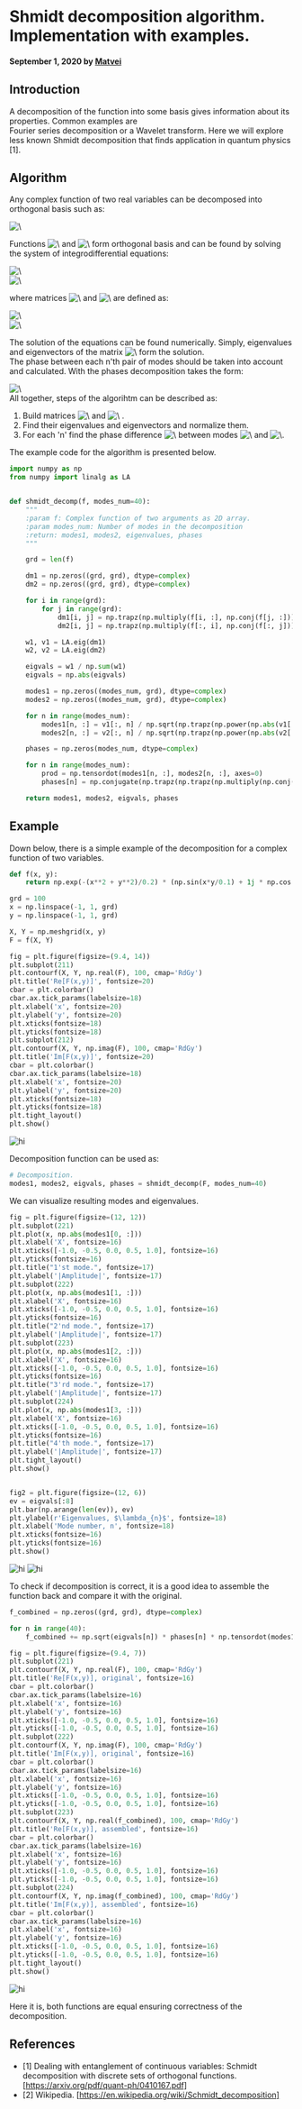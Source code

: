 # Shmidt decomposition algorithm. Implementation with examples.

#### September 1, 2020 by [Matvei](/)

## Introduction
A decomposition of the function into some basis gives information about its properties. Common examples are <br/> 
Fourier series decomposition or a Wavelet transform. Here we will explore less known Shmidt decomposition that finds application in quantum physics \[1]. 

## Algorithm
Any complex function of two real variables can be decomposed into orthogonal basis such as: <br/> 

<img src="https://latex.codecogs.com/svg.latex?\Large&space;F(x, y) =\sum_{n} \sqrt{\lambda_{n}} u_{n}(x) v_{n}(y), \ \ \sum_{n}\lambda_{n} = 1" title="\" />

Functions <img src="https://latex.codecogs.com/svg.latex? u_{n}(x)" title="\" /> and <img src="https://latex.codecogs.com/svg.latex? v_{n}(x)" title="\" /> form orthogonal basis and can be found by solving the system of integrodifferential equations:

<img src="https://latex.codecogs.com/svg.latex?\Large&space; \int dx' \rho_{x}(x, x') u_{n}(x') = \lambda_{n} u_{n}(x)" title="\" />
<br/>
<img src="https://latex.codecogs.com/svg.latex?\Large&space; \int dy' \rho_{y}(y, y') v_{n}(y') = \lambda_{n} v_{n}(y)" title="\" />


where matrices <img src="https://latex.codecogs.com/svg.latex? \rho_{x}" title="\" />
and <img src="https://latex.codecogs.com/svg.latex? \rho_{y}" title="\" /> are defined as:

<img src="https://latex.codecogs.com/svg.latex?\Large&space; \rho_{x}(x, x') = \int dy F(x, y)F^{*}(x', y)" title="\" />
<br/>
<img src="https://latex.codecogs.com/svg.latex?\Large&space; \rho_{y}(y, y') = \int dx F(x, y)F^{*}(x, y')" title="\" />

The solution of the equations can be found numerically. Simply, eigenvalues and eigenvectors of the matrix <img src="https://latex.codecogs.com/svg.latex? \rho" title="\" /> form the solution. <br/> The phase between each n'th pair of modes should be taken into account and calculated.
With the phases decomposition takes the form:

<img src="https://latex.codecogs.com/svg.latex?\Large&space;F(x, y) =\sum_{n} \sqrt{\lambda_{n}} u_{n}(x) v_{n}(y) e^{\varphi_{n}}" title="\" /> <br/>
All together, steps of the algorihtm can be described as: <br/>

1. Build matrices <img src="https://latex.codecogs.com/svg.latex? \rho_{x}" title="\" />
 and <img src="https://latex.codecogs.com/svg.latex? \rho_{y}" title="\" /> . <br/>
2. Find their eigenvalues and eigenvectors and normalize them. <br/>
3. For each 'n' find the phase difference <img src="https://latex.codecogs.com/svg.latex? \varphi_{n}" title="\" /> between modes <img src="https://latex.codecogs.com/svg.latex? u_{n}(x)" title="\" /> and <img src="https://latex.codecogs.com/svg.latex? v_{n}(x)" title="\" />. <br/>

The example code for the algorithm is presented below.

```python
import numpy as np
from numpy import linalg as LA


def shmidt_decomp(f, modes_num=40):
    """
    :param f: Complex function of two arguments as 2D array.
    :param modes_num: Number of modes in the decomposition
    :return: modes1, modes2, eigenvalues, phases
    """

    grd = len(f)

    dm1 = np.zeros((grd, grd), dtype=complex)
    dm2 = np.zeros((grd, grd), dtype=complex)

    for i in range(grd):
        for j in range(grd):
            dm1[i, j] = np.trapz(np.multiply(f[i, :], np.conj(f[j, :])))
            dm2[i, j] = np.trapz(np.multiply(f[:, i], np.conj(f[:, j])))

    w1, v1 = LA.eig(dm1)
    w2, v2 = LA.eig(dm2)

    eigvals = w1 / np.sum(w1)
    eigvals = np.abs(eigvals)

    modes1 = np.zeros((modes_num, grd), dtype=complex)
    modes2 = np.zeros((modes_num, grd), dtype=complex)

    for n in range(modes_num):
        modes1[n, :] = v1[:, n] / np.sqrt(np.trapz(np.power(np.abs(v1[:, n]), 2)))
        modes2[n, :] = v2[:, n] / np.sqrt(np.trapz(np.power(np.abs(v2[:, n]), 2)))

    phases = np.zeros(modes_num, dtype=complex)

    for n in range(modes_num):
        prod = np.tensordot(modes1[n, :], modes2[n, :], axes=0)
        phases[n] = np.conjugate(np.trapz(np.trapz(np.multiply(np.conj(f), prod))) / np.sqrt(eigvals[n]))

    return modes1, modes2, eigvals, phases
```

## Example

Down below, there is a simple example of the decomposition for a complex function of two variables.

```python
def f(x, y):
    return np.exp(-(x**2 + y**2)/0.2) * (np.sin(x*y/0.1) + 1j * np.cos(x*y/0.1))

grd = 100
x = np.linspace(-1, 1, grd)
y = np.linspace(-1, 1, grd)

X, Y = np.meshgrid(x, y)
F = f(X, Y)

fig = plt.figure(figsize=(9.4, 14))
plt.subplot(211)
plt.contourf(X, Y, np.real(F), 100, cmap='RdGy')
plt.title('Re[F(x,y)]', fontsize=20)
cbar = plt.colorbar()
cbar.ax.tick_params(labelsize=18)
plt.xlabel('x', fontsize=20)
plt.ylabel('y', fontsize=20)
plt.xticks(fontsize=18)
plt.yticks(fontsize=18)
plt.subplot(212)
plt.contourf(X, Y, np.imag(F), 100, cmap='RdGy')
plt.title('Im[F(x,y)]', fontsize=20)
cbar = plt.colorbar()
cbar.ax.tick_params(labelsize=18)
plt.xlabel('x', fontsize=20)
plt.ylabel('y', fontsize=20)
plt.xticks(fontsize=18)
plt.yticks(fontsize=18)
plt.tight_layout()
plt.show()
```

<img src="static/media/func.79467b4d.png" alt="hi" class="inline"/>

Decomposition function can be used as:

```python
# Decomposition.
modes1, modes2, eigvals, phases = shmidt_decomp(F, modes_num=40)
```

We can visualize resulting modes and eigenvalues.

```python
fig = plt.figure(figsize=(12, 12))
plt.subplot(221)
plt.plot(x, np.abs(modes1[0, :]))
plt.xlabel('X', fontsize=16)
plt.xticks([-1.0, -0.5, 0.0, 0.5, 1.0], fontsize=16)
plt.yticks(fontsize=16)
plt.title("1'st mode.", fontsize=17)
plt.ylabel('|Amplitude|', fontsize=17)
plt.subplot(222)
plt.plot(x, np.abs(modes1[1, :]))
plt.xlabel('X', fontsize=16)
plt.xticks([-1.0, -0.5, 0.0, 0.5, 1.0], fontsize=16)
plt.yticks(fontsize=16)
plt.title("2'nd mode.", fontsize=17)
plt.ylabel('|Amplitude|', fontsize=17)
plt.subplot(223)
plt.plot(x, np.abs(modes1[2, :]))
plt.xlabel('X', fontsize=16)
plt.xticks([-1.0, -0.5, 0.0, 0.5, 1.0], fontsize=16)
plt.yticks(fontsize=16)
plt.title("3'rd mode.", fontsize=17)
plt.ylabel('|Amplitude|', fontsize=17)
plt.subplot(224)
plt.plot(x, np.abs(modes1[3, :]))
plt.xlabel('X', fontsize=16)
plt.xticks([-1.0, -0.5, 0.0, 0.5, 1.0], fontsize=16)
plt.yticks(fontsize=16)
plt.title("4'th mode.", fontsize=17)
plt.ylabel('|Amplitude|', fontsize=17)
plt.tight_layout()
plt.show()


fig2 = plt.figure(figsize=(12, 6))
ev = eigvals[:8]
plt.bar(np.arange(len(ev)), ev)
plt.ylabel(r'Eigenvalues, $\lambda_{n}$', fontsize=18)
plt.xlabel('Mode number, n', fontsize=18)
plt.xticks(fontsize=16)
plt.yticks(fontsize=16)
plt.show()
```

<img src="static/media/modes.7de203f8.png" alt="hi" class="inline"/>
<img src="static/media/eigvalues.34805bfe.png" alt="hi" class="inline"/>

To check if decomposition is correct, it is a good idea to assemble the function back and compare it with the original.

```python
f_combined = np.zeros((grd, grd), dtype=complex)

for n in range(40):
    f_combined += np.sqrt(eigvals[n]) * phases[n] * np.tensordot(modes1[n, :], modes2[n, :], axes=0)

fig = plt.figure(figsize=(9.4, 7))
plt.subplot(221)
plt.contourf(X, Y, np.real(F), 100, cmap='RdGy')
plt.title('Re[F(x,y)], original', fontsize=16)
cbar = plt.colorbar()
cbar.ax.tick_params(labelsize=16)
plt.xlabel('x', fontsize=16)
plt.ylabel('y', fontsize=16)
plt.xticks([-1.0, -0.5, 0.0, 0.5, 1.0], fontsize=16)
plt.yticks([-1.0, -0.5, 0.0, 0.5, 1.0], fontsize=16)
plt.subplot(222)
plt.contourf(X, Y, np.imag(F), 100, cmap='RdGy')
plt.title('Im[F(x,y)], original', fontsize=16)
cbar = plt.colorbar()
cbar.ax.tick_params(labelsize=16)
plt.xlabel('x', fontsize=16)
plt.ylabel('y', fontsize=16)
plt.xticks([-1.0, -0.5, 0.0, 0.5, 1.0], fontsize=16)
plt.yticks([-1.0, -0.5, 0.0, 0.5, 1.0], fontsize=16)
plt.subplot(223)
plt.contourf(X, Y, np.real(f_combined), 100, cmap='RdGy')
plt.title('Re[F(x,y)], assembled', fontsize=16)
cbar = plt.colorbar()
cbar.ax.tick_params(labelsize=16)
plt.xlabel('x', fontsize=16)
plt.ylabel('y', fontsize=16)
plt.xticks([-1.0, -0.5, 0.0, 0.5, 1.0], fontsize=16)
plt.yticks([-1.0, -0.5, 0.0, 0.5, 1.0], fontsize=16)
plt.subplot(224)
plt.contourf(X, Y, np.imag(f_combined), 100, cmap='RdGy')
plt.title('Im[F(x,y)], assembled', fontsize=16)
cbar = plt.colorbar()
cbar.ax.tick_params(labelsize=16)
plt.xlabel('x', fontsize=16)
plt.ylabel('y', fontsize=16)
plt.xticks([-1.0, -0.5, 0.0, 0.5, 1.0], fontsize=16)
plt.yticks([-1.0, -0.5, 0.0, 0.5, 1.0], fontsize=16)
plt.tight_layout()
plt.show()
```

<img src="static/media/assembly.26eea317.png" alt="hi" class="inline"/>

Here it is, both functions are equal ensuring correctness of the decomposition.

## References
- \[1] Dealing with entanglement of continuous variables:
Schmidt decomposition with discrete sets of orthogonal functions. <br/> [https://arxiv.org/pdf/quant-ph/0410167.pdf]
- \[2] Wikipedia. [https://en.wikipedia.org/wiki/Schmidt_decomposition]
